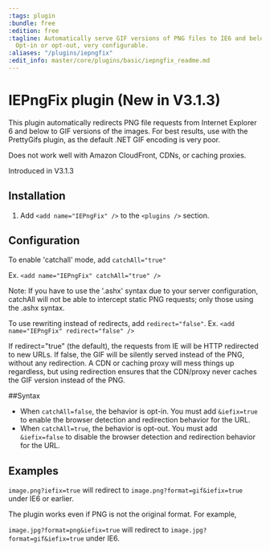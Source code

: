 ```yaml
---
:tags: plugin
:bundle: free
:edition: free
:tagline: Automatically serve GIF versions of PNG files to IE6 and below clients.
  Opt-in or opt-out, very configurable.
:aliases: "/plugins/iepngfix"
:edit_info: master/core/plugins/basic/iepngfix_readme.md
---
```


# IEPngFix plugin (New in V3.1.3)

This plugin automatically redirects PNG file requests from Internet Explorer 6 and below to GIF versions of the images. For best results, use with the PrettyGifs plugin, as the default .NET GIF encoding is very poor.

Does not work well with Amazon CloudFront, CDNs, or caching proxies. 

Introduced in V3.1.3

## Installation

1. Add `<add name="IEPngFix" />` to the `<plugins />` section.

## Configuration

To enable 'catchall' mode, add `catchAll="true"`

  Ex. `<add name="IEPngFix" catchAll="true" />`

Note: If you have to use the '.ashx' syntax due to your server configuration, catchAll will not be able to intercept static PNG requests; only those using the .ashx syntax.

To use rewriting instead of redirects, add `redirect="false"`.
  Ex. `<add name="IEPngFix" redirect="false" />`

If redirect="true" (the default), the requests from IE will be HTTP redirected to new URLs. 
If false, the GIF will be silently served instead of the PNG, without any redirection.
A CDN or caching proxy will mess things up regardless, but using redirection ensures that the CDN/proxy never caches the GIF version instead of the PNG.

##Syntax

* When `catchAll=false`, the behavior is opt-in. You must add `&iefix=true` to enable the browser detection and redirection behavior for the URL.
* When `catchAll=true`, the behavior is opt-out. You must add `&iefix=false` to disable the browser detection and redirection behavior for the URL.

## Examples

`image.png?iefix=true` will redirect to `image.png?format=gif&iefix=true` under IE6 or earlier.

The plugin works even if PNG is not the original format. For example, 

`image.jpg?format=png&iefix=true` will redirect to `image.jpg?format=gif&iefix=true` under IE6.
